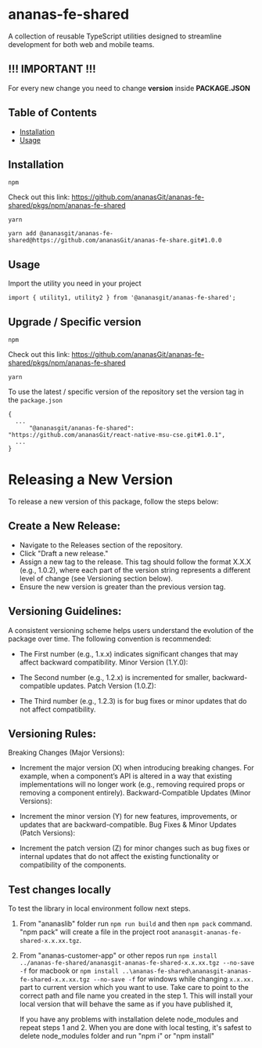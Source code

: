 # ananas-fe-shared

A collection of reusable TypeScript utilities designed to streamline development for both web and mobile teams.

## !!! IMPORTANT !!!

For every new change you need to change **version** inside **PACKAGE.JSON**

## Table of Contents

- [Installation](#installation)
- [Usage](#usage)

## Installation

`npm`

Check out this link: https://github.com/ananasGit/ananas-fe-shared/pkgs/npm/ananas-fe-shared

`yarn`

```
yarn add @ananasgit/ananas-fe-shared@https://github.com/ananasGit/ananas-fe-share.git#1.0.0
```

## Usage

Import the utility you need in your project

```
import { utility1, utility2 } from '@ananasgit/ananas-fe-shared';
```

## Upgrade / Specific version

`npm`

Check out this link: https://github.com/ananasGit/ananas-fe-shared/pkgs/npm/ananas-fe-shared

`yarn`

To use the latest / specific version of the repository set the version tag in the `package.json`

```
{
  ...
      "@ananasgit/ananas-fe-shared": "https://github.com/ananasGit/react-native-msu-cse.git#1.0.1",
  ...
}
```

# Releasing a New Version

To release a new version of this package, follow the steps below:

## Create a New Release:

- Navigate to the Releases section of the repository.
- Click "Draft a new release."
- Assign a new tag to the release. This tag should follow the format X.X.X (e.g., 1.0.2), where each part of the version string represents a different level of change (see Versioning section below).
- Ensure the new version is greater than the previous version tag.

## Versioning Guidelines:

A consistent versioning scheme helps users understand the evolution of the package over time. The following convention is recommended:

- The First number (e.g., 1.x.x) indicates significant changes that may affect backward compatibility.
  Minor Version (1.Y.0):

- The Second number (e.g., 1.2.x) is incremented for smaller, backward-compatible updates.
  Patch Version (1.0.Z):

- The Third number (e.g., 1.2.3) is for bug fixes or minor updates that do not affect compatibility.

## Versioning Rules:

Breaking Changes (Major Versions):

- Increment the major version (X) when introducing breaking changes. For example, when a component’s API is altered in a way that existing implementations will no longer work (e.g., removing required props or removing a component entirely).
  Backward-Compatible Updates (Minor Versions):

- Increment the minor version (Y) for new features, improvements, or updates that are backward-compatible.
  Bug Fixes & Minor Updates (Patch Versions):

- Increment the patch version (Z) for minor changes such as bug fixes or internal updates that do not affect the existing functionality or compatibility of the components.

## Test changes locally

To test the library in local environment follow next steps.

1. From "ananaslib" folder run `npm run build` and then `npm pack` command.
   "npm pack" will create a file in the project root `ananasgit-ananas-fe-shared-x.x.xx.tgz`.

2. From "ananas-customer-app" or other repos run `npm install ../ananas-fe-shared/ananasgit-ananas-fe-shared-x.x.xx.tgz --no-save -f` for macbook or `npm install ..\ananas-fe-shared\ananasgit-ananas-fe-shared-x.x.xx.tgz --no-save -f` for windows while changing `x.x.xx.` part to current version which you want to use.
   Take care to point to the correct path and file name you created in the step 1.
   This will install your local version that will behave the same as if you have published it,

   If you have any problems with installation delete node_modules and repeat steps 1 and 2.
   When you are done with local testing, it's safest to delete node_modules folder and run "npm i" or "npm install"
